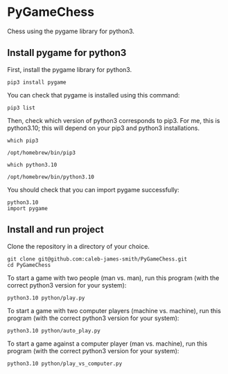 # PyGameChess

Chess using the pygame library for python3.

## Install pygame for python3

First, install the pygame library for python3.
```
pip3 install pygame
```
You can check that pygame is installed using this command:
```
pip3 list
```

Then, check which version of python3 corresponds to pip3.
For me, this is python3.10; this will depend on your pip3 and python3 installations.
```
which pip3

/opt/homebrew/bin/pip3

which python3.10

/opt/homebrew/bin/python3.10
```

You should check that you can import pygame successfully:
```
python3.10
import pygame
```

## Install and run project

Clone the repository in a directory of your choice.
```
git clone git@github.com:caleb-james-smith/PyGameChess.git
cd PyGameChess
```

To start a game with two people (man vs. man), run this program (with the correct python3 version for your system):
```
python3.10 python/play.py
```

To start a game with two computer players (machine vs. machine), run this program (with the correct python3 version for your system):
```
python3.10 python/auto_play.py
```

To start a game against a computer player (man vs. machine), run this program (with the correct python3 version for your system):
```
python3.10 python/play_vs_computer.py
```
